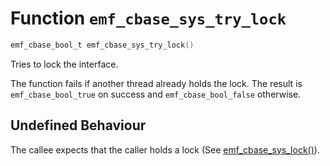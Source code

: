 # Function `emf_cbase_sys_try_lock`

```c
emf_cbase_bool_t emf_cbase_sys_try_lock()
```

Tries to lock the interface.

The function fails if another thread already holds the lock.
The result is `emf_cbase_bool_true` on success and `emf_cbase_bool_false` otherwise.

## Undefined Behaviour

The callee expects that the caller holds a lock (See [emf_cbase_sys_lock()](./fn.emf_cbase_sys_lock.md)).
